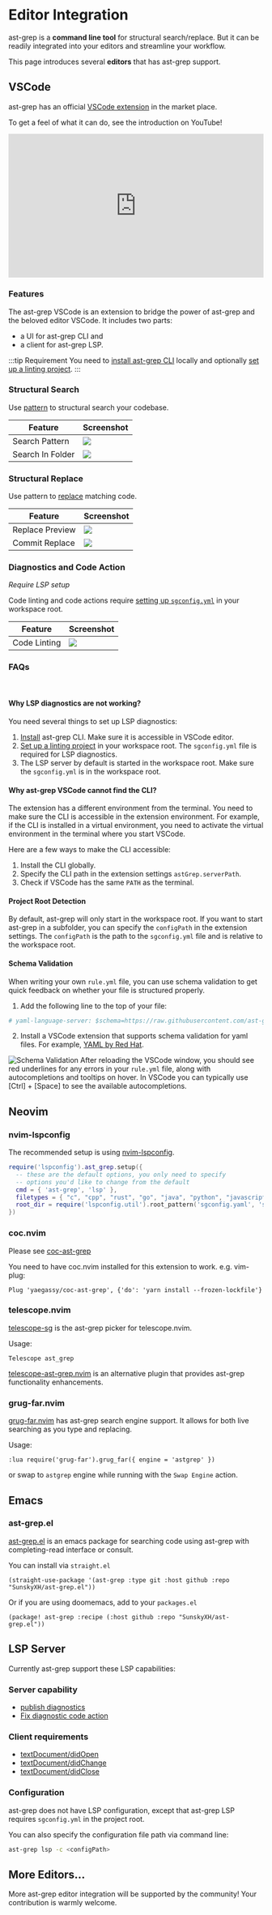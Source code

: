 # Editor Integration

ast-grep is a **command line tool** for structural search/replace. But it can be readily integrated into your editors and streamline your workflow.

This page introduces several **editors** that has ast-grep support.

## VSCode

ast-grep has an official [VSCode extension](https://marketplace.visualstudio.com/items?itemName=ast-grep.ast-grep-vscode#overview) in the market place.

To get a feel of what it can do, see the introduction on YouTube!

<iframe style="width:100%;aspect-ratio:16/9;" src="https://www.youtube.com/embed/1ZM4RfIvWKc?si=aLbGyLlvN9ttneq2" title="YouTube video player" frameborder="0" allow="accelerometer; autoplay; clipboard-write; encrypted-media; gyroscope; picture-in-picture; web-share" allowfullscreen></iframe>

### Features

The ast-grep VSCode is an extension to bridge the power of ast-grep and the beloved editor VSCode.
It includes two parts:

* a UI for ast-grep CLI and
* a client for ast-grep LSP.

:::tip Requirement
You need to [install ast-grep CLI](/guide/quick-start.html#installation) locally and optionally [set up a linting project](/guide/scan-project.html).
:::

### Structural Search

Use [pattern](https://ast-grep.github.io/guide/pattern-syntax.html) to structural search your codebase.

| Feature         | Screenshot                                                                                                  |
| --------------- | ----------------------------------------------------------------------------------------------------------- |
| Search Pattern  | <img src="https://github.com/ast-grep/ast-grep-vscode/blob/main/readme/search-pattern.png?raw=true">     |
| Search In Folder| <img src="https://github.com/ast-grep/ast-grep-vscode/blob/main/readme/search-in-folder.png?raw=true">  |

### Structural Replace

Use pattern to [replace](https://ast-grep.github.io/guide/rewrite-code.html) matching code.

| Feature         | Screenshot                                                                                                  |
| --------------- | ----------------------------------------------------------------------------------------------------------- |
| Replace Preview | <img src="https://github.com/ast-grep/ast-grep-vscode/blob/main/readme/replace.png?raw=true">             |
| Commit Replace  | <img src="https://github.com/ast-grep/ast-grep-vscode/blob/main/readme/commit-replace.png?raw=true">     |

### Diagnostics and Code Action

*Require LSP setup*

Code linting and code actions require [setting up `sgconfig.yml`](https://ast-grep.github.io/guide/scan-project.html) in your workspace root.

| Feature         | Screenshot                                                                                                  |
| --------------- | ----------------------------------------------------------------------------------------------------------- |
| Code Linting    | <img src="https://github.com/ast-grep/ast-grep-vscode/blob/main/readme/linter.png?raw=true">               |

### FAQs

<br/>

#### Why LSP diagnostics are not working?

You need several things to set up LSP diagnostics:
1. [Install](/guide/quick-start.html#installation) ast-grep CLI. Make sure it is accessible in VSCode editor.
2. [Set up a linting project](/guide/scan-project.html) in your workspace root. The `sgconfig.yml` file is required for LSP diagnostics.
3. The LSP server by default is started in the workspace root. Make sure the `sgconfig.yml` is in the workspace root.


#### Why ast-grep VSCode cannot find the CLI?

The extension has a different environment from the terminal. You need to make sure the CLI is accessible in the extension environment. For example, if the CLI is installed in a virtual environment, you need to activate the virtual environment in the terminal where you start VSCode.

Here are a few ways to make the CLI accessible:

1. Install the CLI globally.
2. Specify the CLI path in the extension settings `astGrep.serverPath`.
3. Check if VSCode has the same `PATH` as the terminal.

#### Project Root Detection
By default, ast-grep will only start in the workspace root. If you want to start ast-grep in a subfolder, you can specify the `configPath` in the extension settings.
The `configPath` is the path to the `sgconfig.yml` file and is relative to the workspace root.

#### Schema Validation
When writing your own `rule.yml` file, you can use schema validation to get quick feedback on whether your file is structured properly.
1. Add the following line to the top of your file:
```yaml
# yaml-language-server: $schema=https://raw.githubusercontent.com/ast-grep/ast-grep/main/schemas/rule.json
```
2. Install a VSCode extension that supports schema validation for yaml files. For example, [YAML by Red Hat](https://marketplace.visualstudio.com/items?itemName=redhat.vscode-yaml).

![Schema Validation](/image/schema-validation.png)
After reloading the VSCode window, you should see red underlines for any errors in your `rule.yml` file, along with autocompletions and tooltips on hover. In VSCode you can typically use [Ctrl] + [Space] to see the available autocompletions.

## Neovim

### nvim-lspconfig

The recommended setup is using [nvim-lspconfig](https://github.com/neovim/nvim-lspconfig).

```lua
require('lspconfig').ast_grep.setup({
  -- these are the default options, you only need to specify
  -- options you'd like to change from the default
  cmd = { 'ast-grep', 'lsp' },
  filetypes = { "c", "cpp", "rust", "go", "java", "python", "javascript", "typescript", "html", "css", "kotlin", "dart", "lua" },
  root_dir = require('lspconfig.util').root_pattern('sgconfig.yaml', 'sgconfig.yml')
})
```

### coc.nvim

Please see [coc-ast-grep](https://github.com/yaegassy/coc-ast-grep)

You need to have coc.nvim installed for this extension to work. e.g. vim-plug:

```vim
Plug 'yaegassy/coc-ast-grep', {'do': 'yarn install --frozen-lockfile'}
```

### telescope.nvim

[telescope-sg](https://github.com/Marskey/telescope-sg) is the ast-grep picker for telescope.nvim.

Usage:

```vim
Telescope ast_grep
```

[telescope-ast-grep.nvim](https://github.com/ray-x/telescope-ast-grep.nvim) is an alternative plugin that provides ast-grep functionality enhancements.

### grug-far.nvim

[grug-far.nvim](https://github.com/MagicDuck/grug-far.nvim) has ast-grep search engine support. It allows for both live searching as you type and replacing.

Usage:

```vim
:lua require('grug-far').grug_far({ engine = 'astgrep' })
```
or swap to `astgrep` engine while running with the `Swap Engine` action.

## Emacs

### ast-grep.el
[ast-grep.el](https://github.com/SunskyXH/ast-grep.el) is an emacs package for searching code using ast-grep with completing-read interface or consult.

You can install via `straight.el`

```elisp
(straight-use-package '(ast-grep :type git :host github :repo "SunskyXH/ast-grep.el"))
```

Or if you are using doomemacs, add to your `packages.el`

```elisp
(package! ast-grep :recipe (:host github :repo "SunskyXH/ast-grep.el"))
```

## LSP Server

Currently ast-grep support these LSP capabilities:

### Server capability

* [publish diagnostics](https://microsoft.github.io/language-server-protocol/specifications/lsp/3.17/specification/#textDocument_publishDiagnostics)
* [Fix diagnostic code action](https://microsoft.github.io/language-server-protocol/specifications/lsp/3.17/specification/#textDocument_publishCodeAction)

### Client requirements

* [textDocument/didOpen](https://microsoft.github.io/language-server-protocol/specifications/lsp/3.17/specification/#textDocument_didOpen)
* [textDocument/didChange](https://microsoft.github.io/language-server-protocol/specifications/lsp/3.17/specification/#textDocument_didChange)
* [textDocument/didClose](https://microsoft.github.io/language-server-protocol/specifications/lsp/3.17/specification/#textDocument_didClose)

### Configuration

ast-grep does not have LSP configuration, except that ast-grep LSP requires `sgconfig.yml` in the project root.

You can also specify the configuration file path via command line:

```bash
ast-grep lsp -c <configPath>
```

## More Editors...

More ast-grep editor integration will be supported by the community!
Your contribution is warmly welcome.
